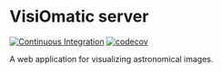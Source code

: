 # VisiOmatic server

[![Continuous Integration](https://github.com/ebertin/visiomatic-server/actions/workflows/ci.yml/badge.svg)](https://github.com/ebertin/visiomatic-server/actions/workflows/ci.yml)
[![codecov](https://codecov.io/gh/ebertin/visiomatic-server/graph/badge.svg?token=DDM3QJP7LK)](https://codecov.io/gh/ebertin/visiomatic-server)

A web application for visualizing astronomical images.
